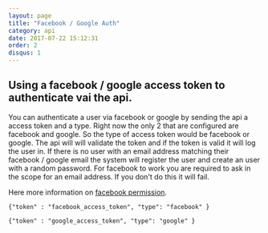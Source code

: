 ```yaml
---
layout: page
title: "Facebook / Google Auth"
category: api
date: 2017-07-22 15:12:31
order: 2
disqus: 1
---
```


## Using a facebook / google access token to authenticate vai the api.

You can authenticate a user via facebook or google by sending the api a access token and a type.  Right now the only 2 that are configured are facebook and google.  So the type of access token would be facebook or google. The api will will validate the token and if the token is valid it will log the user in.  If there is no user with an email address matching their facebook / google email the system will register the user and create an user with a random password.  For facebook to work you are required to ask in the scope for an email address.  If you don't do this it will fail.

Here more information on [facebook permission](https://developers.facebook.com/docs/facebook-login/permissions/).

```
{"token" : "facebook_access_token", "type": "facebook" }
```

```
{"token" : "google_access_token", "type": "google" }
```


